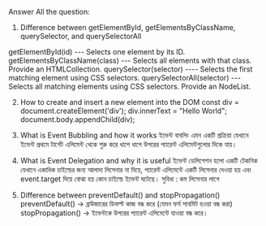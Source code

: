 Answer All the question:

1. Difference between getElementById, getElementsByClassName, querySelector, and querySelectorAll
   
getElementById(id) --- Selects one element by its ID.
getElementsByClassName(class) --- Selects all elements with that class. Provide an HTMLCollection.
querySelector(selector) ---- Selects the first matching element using CSS selectors.
querySelectorAll(selector) --- Selects all matching elements using CSS selectors. Provide an  NodeList.

2. How to create and insert a new element into the DOM
const div = document.createElement('div');
div.innerText = "Hello World";
document.body.appendChild(div);

3. What is Event Bubbling and how it works
ইভেন্ট বাবলিং এমন একটি প্রক্রিয়া যেখানে ইভেন্ট প্রথমে টার্গেট এলিমেন্ট থেকে শুরু করে ধাপে ধাপে উপরের প্যারেন্ট এলিমেন্টগুলোর দিকে যায়।

4. What is Event Delegation and why it is useful
ইভেন্ট ডেলিগেশন হলো একটি টেকনিক যেখানে একাধিক চাইল্ডের জন্য আলাদা লিসেনার না দিয়ে, প্যারেন্ট এলিমেন্টে একটি লিসেনার দেওয়া হয় এবং event.target দিয়ে বোঝা হয় কোন চাইল্ডে ইভেন্ট ঘটেছে।
সুবিধা : কম লিসেনার লাগে

5. Difference between preventDefault() and stopPropagation()
preventDefault() → ব্রাউজারের ডিফল্ট কাজ বন্ধ করে (যেমন ফর্ম সাবমিট হওয়া বন্ধ করা)
stopPropagation() → ইভেন্টকে উপরের প্যারেন্ট এলিমেন্টে যাওয়া বন্ধ করে।


